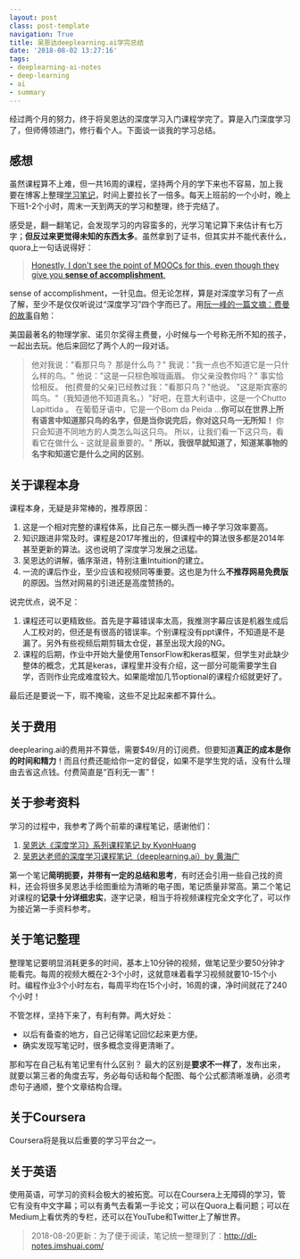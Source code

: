 ```yaml
---
layout: postclass: post-templatenavigation: True
title: 吴恩达deeplearning.ai学完总结
date: '2018-08-02 13:27:16'
tags:
- deeplearning-ai-notes
- deep-learning
- ai
- summary
---
```


经过两个月的努力，终于将吴恩达的深度学习入门课程学完了。算是入门深度学习了，但师傅领进门，修行看个人。下面谈一谈我的学习总结。

## 感想

虽然课程算不上难，但一共16周的课程，坚持两个月的学下来也不容易，加上我要在博客上整理[学习笔记](http://imshuai.com/tag/deeplearning-ai-notes/)，时间上要拉长了一倍多。每天上班前的一个小时，晚上下班1-2个小时，周末一天到两天的学习和整理，终于完结了。

感受是，翻一翻笔记，会发现学习的内容蛮多的，光学习笔记算下来估计有七万字；**但反过来更觉得未知的东西太多**。虽然拿到了证书，但其实并不能代表什么，quora上一句话说得好：

> [Honestly, I don't see the point of MOOCs for this, even though they give you **sense of accomplishment**. ](https://www.quora.com/What-should-I-learn-in-data-science-in-100-hours-I-am-free-for-the-next-10-days-and-would-like-to-learn-whatever-I-can-in-the-next-10-days-and-I-can-put-in-10-hours-a-day-What-can-I-learn-to-get-a-hang-of-it-and-get-started)

sense of accomplishment，一针见血。但无论怎样，算是对深度学习有了一点了解，至少不是仅仅听说过“深度学习”四个字而已了。用[阮一峰的一篇文摘：费曼的故事](http://www.ruanyifeng.com/blog/2018/07/weekly-issue-14.html)自勉：

美国最著名的物理学家、诺贝尔奖得主费曼，小时候与一个号称无所不知的孩子，一起出去玩。他后来回忆了两个人的一段对话。
> 他对我说："看那只鸟？ 那是什么鸟？"
> 我说："我一点也不知道它是一只什么样的鸟。"
> 他说："这是一只棕色喉咙画眉。 你父亲没教你吗？"
> 事实恰恰相反。 他[费曼的父亲]已经教过我："看那只鸟？"他说。 "这是斯宾塞的鸣鸟。"（我知道他不知道真名。）"好吧，在意大利语中，这是一个Chutto Lapittida 。 在葡萄牙语中，它是一个Bom da Peida ...**你可以在世界上所有语言中知道那只鸟的名字，但是当你说完后，你对这只鸟一无所知！** 你只会知道不同地方的人类怎么叫这只鸟。 所以，让我们看一下这只鸟，看看它在做什么 - 这就是最重要的。"
> **所以，我很早就知道了，知道某事物的名字和知道它是什么之间的区别**。

## 关于课程本身

课程本身，无疑是非常棒的，推荐原因：
1. 这是一个相对完整的课程体系，比自己东一榔头西一棒子学习效率要高。
2. 知识跟进非常及时。课程是2017年推出的，但课程中的算法很多都是2014年甚至更新的算法。这也说明了深度学习发展之迅猛。
3. 吴恩达的讲解，循序渐进，特别注重Intuition的建立。
4. 一流的课后作业，至少应该和视频同等重要。这也是为什么**不推荐网易免费版**的原因。当然对网易的引进还是高度赞扬的。

说完优点，说不足：
1. 课程还可以更精致些。首先是字幕错误率太高，我推测字幕应该是机器生成后人工校对的，但还是有很高的错误率。个别课程没有ppt课件，不知道是不是漏了。另外有些视频后期剪辑太仓促，甚至出现大段的NG。
2. 课程的后期，作业中开始大量使用TensorFlow和keras框架，但学生对此缺少整体的概念，尤其是keras，课程里并没有介绍，这一部分可能需要学生自学，否则作业完成难度较大。如果能增加几节optional的课程介绍就更好了。

最后还是要说一下，瑕不掩瑜，这些不足比起来都不算什么。

## 关于费用

deeplearing.ai的费用并不算低，需要$49/月的订阅费。但要知道**真正的成本是你的时间和精力**！而且付费还能给你一定的督促，如果不是学生党的话，没有什么理由去省这点钱。付费简直是“百利无一害”！

## 关于参考资料

学习的过程中，我参考了两个前辈的课程笔记，感谢他们：

1. [吴恩达《深度学习》系列课程笔记 by KyonHuang](http://kyonhuang.top/Andrew-Ng-Deep-Learning-notes/)
2. [吴恩达老师的深度学习课程笔记（deeplearning.ai）by 黄海广](http://www.ai-start.com/dl2017/)

第一个笔记**简明扼要，并带有一定的总结和思考**，有时还会引用一些自己找的资料，还会将很多吴恩达手绘图重绘为清晰的电子图，笔记质量非常高。第二个笔记对课程的**记录十分详细忠实**，逐字记录，相当于将视频课程完全文字化了，可以作为接近第一手资料参考。

## 关于笔记整理

整理笔记要明显消耗更多的时间，基本上10分钟的视频，做笔记至少要50分钟才能看完。每周的视频大概在2-3个小时，这就意味着看学习视频就要10-15个小时。编程作业3个小时左右，每周平均在15个小时，16周的课，净时间就花了240个小时！

不管怎样，坚持下来了，有利有弊。两大好处：
* 以后有备查的地方，自己记得笔记回忆起来更方便。
* 确实发现写笔记时，很多概念变得更清晰了。

那和写在自己私有笔记里有什么区别？
最大的区别是**要求不一样了**，发布出来，就要以第三者的角度去写，务必每句话和每个配图、每个公式都清晰准确，必须考虑句子通顺，整个文章结构合理。

## 关于Coursera

Coursera将是我以后重要的学习平台之一。

## 关于英语

使用英语，可学习的资料会极大的被拓宽。可以在Coursera上无障碍的学习，管它有没有中文字幕；可以有勇气去看第一手论文；可以在Quora上看问题；可以在Medium上看优秀的专栏，还可以在YouTube和Twitter上了解世界。

> 2018-08-20更新：为了便于阅读，笔记统一整理到了：http://dl-notes.imshuai.com/

